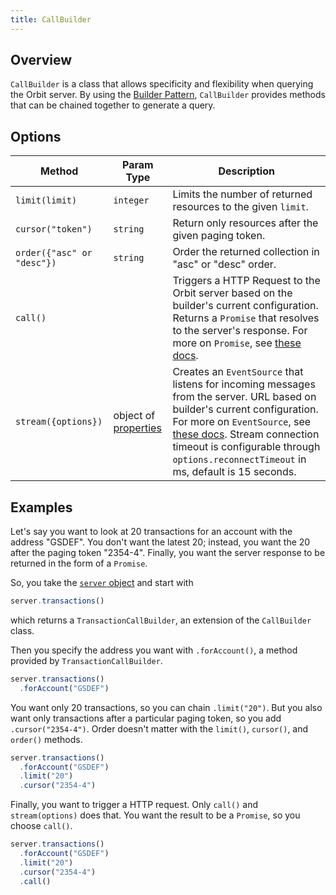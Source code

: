 ```yaml
---
title: CallBuilder
---
```


## Overview

`CallBuilder` is a class that allows specificity and flexibility when querying the Orbit  server.  By using the [Builder Pattern](https://en.wikipedia.org/wiki/Builder_pattern), `CallBuilder` provides methods that can be chained together to generate a query.


## Options

| Method | Param Type | Description |
| --- | --- | --- |
| `limit(limit)` | `integer` | Limits the number of returned resources to the given `limit`.|
| `cursor("token")` | `string` | Return only resources after the given paging token. |
| `order({"asc" or "desc"})` | `string` |  Order the returned collection in "asc" or "desc" order. |
| `call()` | | Triggers a HTTP Request to the Orbit  server based on the builder's current configuration.  Returns a `Promise` that resolves to the server's response.  For more on `Promise`, see [these docs](https://developer.mozilla.org/en-US/docs/Web/JavaScript/Reference/Global_Objects/Promise).|
| `stream({options})` | object of [properties](https://developer.mozilla.org/en-US/docs/Web/API/EventSource#Properties) | Creates an `EventSource` that listens for incoming messages from the server.  URL based on builder's current configuration.  For more on `EventSource`, see [these docs](https://developer.mozilla.org/en-US/docs/Web/API/EventSource). Stream connection timeout is configurable through `options.reconnectTimeout` in  ms, default is 15 seconds. |



## Examples

Let's say you want to look at 20 transactions for an account with the address "GSDEF".  You don't want the latest 20; instead, you want the 20 after the paging token "2354-4".  Finally, you want the server response to be returned in the form of a `Promise`.

So, you take the [`server` object](./server.md) and start with

```js
server.transactions()
```

which returns a `TransactionCallBuilder`, an extension of the `CallBuilder` class.

Then you specify the address you want with `.forAccount()`, a method provided by `TransactionCallBuilder`.

```js
server.transactions()
  .forAccount("GSDEF")
```

You want only 20 transactions, so you can chain `.limit("20")`.  But you also want only transactions after a particular paging token, so you add `.cursor("2354-4")`.  Order doesn't matter with the `limit()`, `cursor()`, and `order()` methods.

```js
server.transactions()
  .forAccount("GSDEF")
  .limit("20")
  .cursor("2354-4")
```

Finally, you want to trigger a HTTP request.  Only `call()` and `stream(options)` does that.  You want the result to be a `Promise`, so you choose `call()`.

```js
server.transactions()
  .forAccount("GSDEF")
  .limit("20")
  .cursor("2354-4")
  .call()
```

